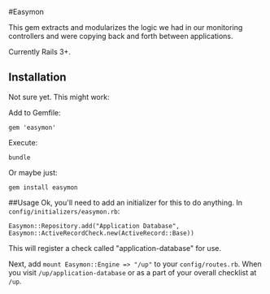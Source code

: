 #Easymon

This gem extracts and modularizes the logic we had in our monitoring controllers
and were copying back and forth between applications.

Currently Rails 3+.


## Installation

Not sure yet. This might work:

Add to Gemfile:
```
gem 'easymon'
```

Execute:
```
bundle
```

Or maybe just:
```
gem install easymon
```

##Usage
Ok, you'll need to add an initializer for this to do anything. In 
`config/initializers/easymon.rb`:

```
Easymon::Repository.add("Application Database", Easymon::ActiveRecordCheck.new(ActiveRecord::Base))
```
This will register a check called "application-database" for use.

Next, add `mount Easymon::Engine => "/up"` to your `config/routes.rb`.
When you visit `/up/application-database` or as a part of your overall 
checklist at `/up`.

